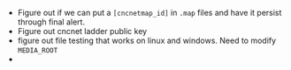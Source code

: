 - Figure out if we can put a `[cncnetmap_id]` in `.map` files and have it persist through final alert.
- Figure out cncnet ladder public key
- figure out file testing that works on linux and windows. Need to modify `MEDIA_ROOT`
-
